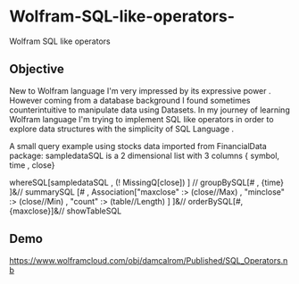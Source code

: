 # Wolfram-SQL-like-operators-
Wolfram SQL like operators 

## Objective

New  to Wolfram language I'm very  impressed by its expressive power .
However coming from a database background I found sometimes counterintuitive to manipulate data using Datasets.
In my journey of learning Wolfram language  I'm trying to  implement SQL like operators in order to explore data structures 
with the simplicity of SQL Language .

A small query example using stocks data imported from FinancialData package:
sampledataSQL is a 2 dimensional list with 3 columns { symbol, time , close}

 whereSQL[sampledataSQL , (! MissingQ[close]) ]  //
 groupBySQL[# , {time} ]&//
 summarySQL [# ,  Association["maxclose" :> (close//Max) ,
						"minclose" :> (close//Min) ,
						"count" :> (table//Length) ]
		]&//
   orderBySQL[#, {maxclose}]&//
   showTableSQL

## Demo
https://www.wolframcloud.com/obj/damcalrom/Published/SQL_Operators.nb
